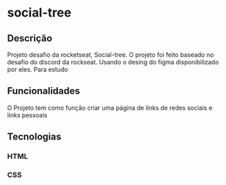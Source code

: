 # social-tree

## Descrição

Projeto desafio da rocketseat, Social-tree.
O projeto foi feito baseado no desafio do discord da rockseat.
Usando o desing do figma disponibilizado por eles.
Para estudo

## Funcionalidades 
O Projeto tem como função criar uma página de links de redes sociais  e links pessoais

## Tecnologias

### HTML
### CSS
